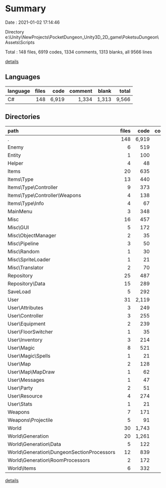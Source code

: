 # Summary

Date : 2021-01-02 17:14:46

Directory e:\Unity\NewProjects\PocketDungeon_Unity3D_2D_game\PoketsuDungeon\Assets\Scripts

Total : 148 files,  6919 codes, 1334 comments, 1313 blanks, all 9566 lines

[details](details.md)

## Languages
| language | files | code | comment | blank | total |
| :--- | ---: | ---: | ---: | ---: | ---: |
| C# | 148 | 6,919 | 1,334 | 1,313 | 9,566 |

## Directories
| path | files | code | comment | blank | total |
| :--- | ---: | ---: | ---: | ---: | ---: |
| . | 148 | 6,919 | 1,334 | 1,313 | 9,566 |
| Enemy | 6 | 519 | 225 | 121 | 865 |
| Entity | 1 | 100 | 34 | 13 | 147 |
| Helper | 4 | 48 | 12 | 9 | 69 |
| Items | 20 | 635 | 23 | 126 | 784 |
| Items\Type | 13 | 440 | 8 | 94 | 542 |
| Items\Type\Controller | 9 | 373 | 8 | 80 | 461 |
| Items\Type\Controller\Weapons | 4 | 138 | 2 | 33 | 173 |
| Items\Type\Info | 4 | 67 | 0 | 14 | 81 |
| MainMenu | 3 | 348 | 29 | 68 | 445 |
| Misc | 16 | 457 | 255 | 109 | 821 |
| Misc\GUI | 5 | 172 | 99 | 41 | 312 |
| Misc\ObjectManager | 2 | 35 | 23 | 9 | 67 |
| Misc\Pipeline | 3 | 50 | 33 | 14 | 97 |
| Misc\Random | 1 | 30 | 17 | 7 | 54 |
| Misc\SpriteLoader | 1 | 21 | 4 | 6 | 31 |
| Misc\Translator | 2 | 70 | 35 | 17 | 122 |
| Repository | 25 | 487 | 68 | 86 | 641 |
| Repository\Data | 15 | 289 | 5 | 52 | 346 |
| SaveLoad | 5 | 292 | 10 | 50 | 352 |
| User | 31 | 2,119 | 363 | 402 | 2,884 |
| User\Attributes | 3 | 249 | 54 | 54 | 357 |
| User\Controller | 3 | 255 | 69 | 48 | 372 |
| User\Equipment | 2 | 239 | 37 | 29 | 305 |
| User\FloorSwitcher | 1 | 35 | 18 | 8 | 61 |
| User\Inventory | 3 | 214 | 61 | 40 | 315 |
| User\Magic | 8 | 521 | 23 | 96 | 640 |
| User\Magic\Spells | 1 | 21 | 5 | 1 | 27 |
| User\Map | 2 | 128 | 25 | 28 | 181 |
| User\Map\MapDraw | 1 | 62 | 13 | 11 | 86 |
| User\Messages | 1 | 47 | 31 | 19 | 97 |
| User\Party | 2 | 51 | 0 | 13 | 64 |
| User\Resource | 4 | 274 | 9 | 43 | 326 |
| User\Stats | 1 | 21 | 6 | 4 | 31 |
| Weapons | 7 | 171 | 5 | 34 | 210 |
| Weapons\Projectile | 5 | 91 | 0 | 18 | 109 |
| World | 30 | 1,743 | 310 | 295 | 2,348 |
| World\Generation | 20 | 1,261 | 197 | 189 | 1,647 |
| World\Generation\Data | 5 | 122 | 1 | 22 | 145 |
| World\Generation\DungeonSectionProcessors | 12 | 839 | 163 | 123 | 1,125 |
| World\Generation\RoomProcessors | 2 | 172 | 32 | 23 | 227 |
| World\Items | 6 | 332 | 89 | 79 | 500 |

[details](details.md)